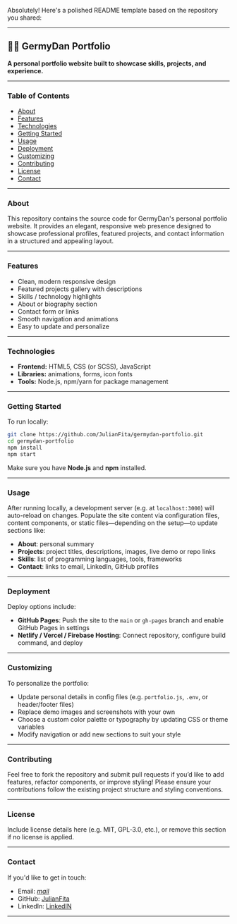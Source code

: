 Absolutely! Here's a polished README template based on the repository you shared:

---

## 🧑‍💻 GermyDan Portfolio

**A personal portfolio website built to showcase skills, projects, and experience.**

---

### Table of Contents

* [About](#about)
* [Features](#features)
* [Technologies](#technologies)
* [Getting Started](#getting-started)
* [Usage](#usage)
* [Deployment](#deployment)
* [Customizing](#customizing)
* [Contributing](#contributing)
* [License](#license)
* [Contact](#contact)

---

### About

This repository contains the source code for GermyDan's personal portfolio website. It provides an elegant, responsive web presence designed to showcase professional profiles, featured projects, and contact information in a structured and appealing layout.

---

### Features

* Clean, modern responsive design
* Featured projects gallery with descriptions
* Skills / technology highlights
* About or biography section
* Contact form or links
* Smooth navigation and animations
* Easy to update and personalize

---

### Technologies

* **Frontend:** HTML5, CSS (or SCSS), JavaScript
* **Libraries:** animations, forms, icon fonts
* **Tools:** Node.js, npm/yarn for package management

---

### Getting Started

To run locally:

```bash
git clone https://github.com/JulianFita/germydan-portfolio.git
cd germydan-portfolio
npm install
npm start
```

Make sure you have **Node.js** and **npm** installed.

---

### Usage

After running locally, a development server (e.g. at `localhost:3000`) will auto-reload on changes.
Populate the site content via configuration files, content components, or static files—depending on the setup—to update sections like:

* **About**: personal summary
* **Projects**: project titles, descriptions, images, live demo or repo links
* **Skills**: list of programming languages, tools, frameworks
* **Contact**: links to email, LinkedIn, GitHub profiles

---

### Deployment

Deploy options include:

* **GitHub Pages**: Push the site to the `main` or `gh-pages` branch and enable GitHub Pages in settings
* **Netlify / Vercel / Firebase Hosting**: Connect repository, configure build command, and deploy

---

### Customizing

To personalize the portfolio:

* Update personal details in config files (e.g. `portfolio.js`, `.env`, or header/footer files)
* Replace demo images and screenshots with your own
* Choose a custom color palette or typography by updating CSS or theme variables
* Modify navigation or add new sections to suit your style

---

### Contributing

Feel free to fork the repository and submit pull requests if you’d like to add features, refactor components, or improve styling! Please ensure your contributions follow the existing project structure and styling conventions.

---

### License

Include license details here (e.g. MIT, GPL‑3.0, etc.), or remove this section if no license is applied.

---

### Contact

If you'd like to get in touch:

* Email: *[mail](mailto:juliangabrielfita@gmail.com)*
* GitHub: [JulianFita](https://github.com/JulianFita)
* LinkedIn: [LinkedIN](https://www.linkedin.com/in/juliangabrielfita/)

---
